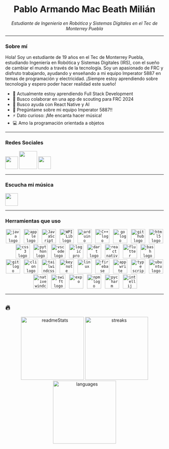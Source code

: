 
<div align="center">
  <h1>Pablo Armando Mac Beath Milián</h1>
  <p><em>Estudiante de Ingeniería en Robótica y Sistemas Digitales en el Tec de Monterrey Puebla</em></p>
</div>

---

### Sobre mí

Hola! Soy un estudiante de 19 años en el Tec de Monterrey Puebla, estudiando Ingeniería en Robótica y Sistemas Digitales (IRS), con el sueño de cambiar el mundo a través de la tecnología. Soy un apasionado de FRC y disfruto trabajando, ayudando y enseñando a mi equipo Imperator 5887 en temas de programación y electricidad. ¡Siempre estoy aprendiendo sobre tecnología y espero poder hacer realidad este sueño!

- 🌱 Actualmente estoy aprendiendo Full Stack Development
- 👫 Busco colaborar en una app de scouting para FRC 2024
- 🤔 Busco ayuda con React Native y AI
- 💬 Pregúntame sobre mi equipo Imperator 5887!!
- ⚡ Dato curioso: ¡Me encanta hacer música!
- 💻 Amo la programación orientada a objetos

---

### Redes Sociales

<div align="left">
<a href="https://www.instagram.com/armando_mm09/" target="_blank"><img src="https://www.unipile.com/wp-content/uploads/2022/09/logo_instagram.png" height="40" width="auto"></a>
<a href="https://x.com/armando_mac09?s=21&t=A9pjBMx9PGJFV8YaaD6oQg" target="_blank"><img src="https://assets.stickpng.com/images/580b57fcd9996e24bc43c53e.png" height="57" width="auto"></a>
<a href="https://discord.com/users/427683569465425931" target="_blank"><img src="https://assets-global.website-files.com/6257adef93867e50d84d30e2/636e0a6a49cf127bf92de1e2_icon_clyde_blurple_RGB.png" height="40" width="auto"></a>
</div>

---

### Escucha mi música

<div align="left">
<a href="https://open.spotify.com/artist/0MeoRldwVegwqxGbW57v55?si=raoOByCbSo28vlMHtnWvXQ" target="_blank"><img src="https://upload.wikimedia.org/wikipedia/commons/thumb/1/19/Spotify_logo_without_text.svg/2048px-Spotify_logo_without_text.svg.png" height="40" width="auto"></a>
</div>


---

### Herramientas que uso

<div align="center">

<code><img src="https://cdn.jsdelivr.net/gh/devicons/devicon/icons/java/java-original.svg" height="45" alt="java logo"/></code>&nbsp;&nbsp;
<code><img src="https://cdn.jsdelivr.net/gh/devicons/devicon/icons/apple/apple-original.svg" height="45" alt="apple logo"/></code>&nbsp;&nbsp;
<code><img src="https://cdn.jsdelivr.net/gh/devicons/devicon/icons/javascript/javascript-original.svg" height="45" alt="JavaScript logo"/></code>&nbsp;&nbsp;
<code><img src="https://images.squarespace-cdn.com/content/v1/5d4b06a67cd3580001ded283/1565198481601-L50L62A0MO6KS6XHSY3P/WPILibDev.png" height="45" alt="WPILib logo"/></code>&nbsp;&nbsp;
<code><img src="https://cdn.jsdelivr.net/gh/devicons/devicon/icons/arduino/arduino-original.svg" height="45" alt="arduino logo"/></code>&nbsp;&nbsp;
<code><img src="https://cdn.jsdelivr.net/gh/devicons/devicon/icons/cplusplus/cplusplus-original.svg" height="45" alt="C++ logo"/></code>&nbsp;&nbsp;
<code><img src="https://seeklogo.com/images/G/go-logo-046185B647-seeklogo.com.png" height="45" alt="go logo"/></code>&nbsp;&nbsp;
<code><img src="https://cdn.jsdelivr.net/gh/devicons/devicon/icons/github/github-original.svg" height="45" alt="github logo"/></code>&nbsp;&nbsp;
<code><img src="https://cdn.jsdelivr.net/gh/devicons/devicon/icons/html5/html5-original.svg" height="45" alt="html5 logo"/></code>&nbsp;&nbsp;
<code><img src="https://upload.wikimedia.org/wikipedia/commons/thumb/6/62/CSS3_logo.svg/2048px-CSS3_logo.svg.png" height="45" alt="css3 logo"/></code>&nbsp;&nbsp;
<code><img src="https://cdn.jsdelivr.net/gh/devicons/devicon/icons/python/python-original.svg" height="45" alt="python logo"/></code>&nbsp;&nbsp;
<code><img src="https://cdn.jsdelivr.net/gh/devicons/devicon/icons/vscode/vscode-original.svg" height="45" alt="vscode logo"/></code>&nbsp;&nbsp;
<code><img src="https://upload.wikimedia.org/wikipedia/en/c/c7/Logic_Pro_icon.png" height="45" alt="logic pro logo"/></code>&nbsp;&nbsp;
<code><img src="https://cdn.jsdelivr.net/gh/devicons/devicon/icons/dart/dart-original.svg" height="45" alt="dart logo"/></code>&nbsp;&nbsp;
<code><img src="https://cdn4.iconfinder.com/data/icons/logos-3/600/React.js_logo-512.png" height="45" alt="react native"/></code>&nbsp;&nbsp;
<code><img src="https://cdn.jsdelivr.net/gh/devicons/devicon/icons/flutter/flutter-original.svg" height="45" alt="flutter logo"/></code>&nbsp;&nbsp;
<code><img src="https://cdn.jsdelivr.net/gh/devicons/devicon/icons/bash/bash-original.svg" height="45" alt="bash logo"/></code>&nbsp;&nbsp;
<code><img src="https://cdn.jsdelivr.net/gh/devicons/devicon/icons/git/git-original.svg" height="45" alt="git logo"/></code>&nbsp;&nbsp;
<code><img src="https://static-00.iconduck.com/assets.00/clion-icon-512x512-tvyolucv.png" height="45" alt="clion logo"/></code>&nbsp;&nbsp;
<code><img src="https://cdn.icon-icons.com/icons2/2699/PNG/512/tailwindcss_logo_icon_167923.png" height="45" alt="tailwindcss"/></code>&nbsp;&nbsp;
<code><img src="https://help.apple.com/assets/649B288FBEEB899ECF080839/649B289338E6B171A100ADC8/en_US/97f5f4dfe6df84d78caacff68ec63538.png" height="45" alt="keynote logo"/></code>&nbsp;&nbsp;
<code><img src="https://upload.wikimedia.org/wikipedia/commons/thumb/3/35/Tux.svg/648px-Tux.svg.png" height="45" alt="linux"/></code>&nbsp;&nbsp;
<code><img src="https://cdn.iconscout.com/icon/free/png-256/free-firebase-3628772-3030134.png" height="45" alt="firebase logo"/></code>&nbsp;&nbsp;
<code><img src="https://appwrite.io/assets/logomark/logo.png" height="45" alt="appwrite"/></code>&nbsp;&nbsp;
<code><img src="https://cdn.iconscout.com/icon/free/png-256/free-typescript-1174965.png" height="45" alt="type script"/></code>&nbsp;&nbsp;
<code><img src="https://www.xilinx.com/content/xilinx/en/products/design-tools/embedded-software/ubuntu/_jcr_content/root/parsysFullWidth/xilinxflexibleslab/xilinxflexibleslab-parsys/xilinxcolumns_149128/childParsys-2/xilinximage.img.png/1629757312962.png" height="45" alt="ubuntu logo"/></code>&nbsp;&nbsp;
<code><img src="https://reactnativewind.com/img/logo.svg" height="45" alt="nativewindcss"/></code>&nbsp;&nbsp;
<code><img src="https://cdn.freebiesupply.com/logos/large/2x/swift-15-logo-svg-vector.svg" height="45" alt="swift logo"/></code>&nbsp;&nbsp;
<code><img src="https://cdn.icon-icons.com/icons2/2389/PNG/512/expo_logo_icon_145293.png" height="45" alt="expo"/></code>&nbsp;&nbsp;
<code><img src="https://seeklogo.com/images/N/npm-logo-01B8642EDD-seeklogo.com.png" height="45" alt="npm logo"/></code>&nbsp;&nbsp;
<code><img src="https://upload.wikimedia.org/wikipedia/commons/thumb/1/1d/PyCharm_Icon.svg/1200px-PyCharm_Icon.svg.png" height="45" alt="pycharm logo"/></code>&nbsp;&nbsp;
<code><img src="https://upload.wikimedia.org/wikipedia/commons/thumb/9/9c/IntelliJ_IDEA_Icon.svg/2048px-IntelliJ_IDEA_Icon.svg.png" height="45" alt="intellij logo"/></code>&nbsp;&nbsp;
  
</div>

---

## 🔥

<div align="center">
  <img src="https://github-readme-stats.vercel.app/api?username=armandomm09&theme=chartreuse-dark&show_icons=true&hide_border=true&count_private=true" alt="readmeStats" height="200"/>
  <img src="https://github-readme-streak-stats.herokuapp.com/?user=armandomm09&theme=chartreuse-dark&hide_border=true" alt="streaks" height="200" />
  <img src="https://github-readme-stats.vercel.app/api/top-langs/?username=armandomm09&theme=chartreuse-dark&show_icons=true&hide_border=true&layout=compact" alt="languages" height="200" />
</div>
